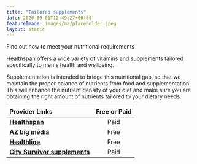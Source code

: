 ```yaml
---
title: "Tailored supplements"
date: 2020-09-01T12:49:27+06:00
featureImage: images/ma/placeholder.jpeg
layout: static
---
```


Find out how to meet your nutritional requirements

Healthspan offers a wide variety of vitamins and supplements tailored specifically to men's health and wellbeing.

Supplementation is intended to bridge this nutritional gap, so that we maintain the proper balance of nutrients from food and supplementation. This will enhance the nutrient density of your diet and make sure you are obtaining the right amount of nutrients tailored to your dietary needs.

| Provider Links      | Free or Paid  |  
| :-----------          | :--------------:      |  
| [**Healthspan**](https://www.awin1.com/cread.php?awinmid=6007&awinaffid=1198638&ued=https%3A%2F%2Fwww.healthspan.co.uk%2Fmens-health%23t%3DMens-Health-Products%26numberOfResults%3D15) | Paid | 
| [**AZ big media**](https://azbigmedia.com/lifestyle/12-benefits-of-supplements-why-theyre-important/) | Free | 
| [**Healthline**](https://www.healthline.com/nutrition/best-multivitamins-for-men) | Free | 
| [**City Survivor supplements**](https://citysurvivor.co.uk/) | Paid | 
  

<br/><br/>






